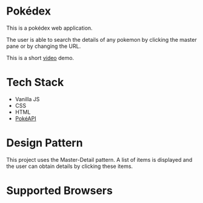 # Pokédex
This is a pokédex web application.

The user is able to search the details of any pokemon by clicking the master pane or by changing the URL.

This is a short [video](https://youtu.be/MaRg3O5h8ns) demo.

# Tech Stack
* Vanilla JS
* CSS
* HTML
* [PokéAPI](https://pokeapi.co/)

# Design Pattern
This project uses the Master-Detail pattern.
A list of items is displayed and the user can obtain details by clicking these items.

# Supported Browsers

